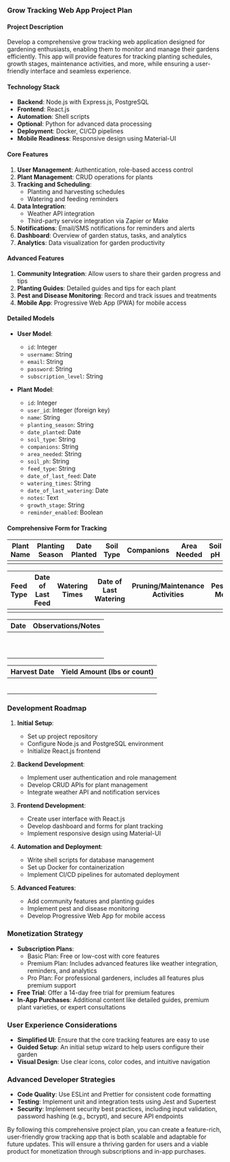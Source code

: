 ### Grow Tracking Web App Project Plan

#### Project Description
Develop a comprehensive grow tracking web application designed for gardening enthusiasts, enabling them to monitor and manage their gardens efficiently. This app will provide features for tracking planting schedules, growth stages, maintenance activities, and more, while ensuring a user-friendly interface and seamless experience.

#### Technology Stack
- **Backend**: Node.js with Express.js, PostgreSQL
- **Frontend**: React.js
- **Automation**: Shell scripts
- **Optional**: Python for advanced data processing
- **Deployment**: Docker, CI/CD pipelines
- **Mobile Readiness**: Responsive design using Material-UI

#### Core Features
1. **User Management**: Authentication, role-based access control
2. **Plant Management**: CRUD operations for plants
3. **Tracking and Scheduling**:
   - Planting and harvesting schedules
   - Watering and feeding reminders
4. **Data Integration**:
   - Weather API integration
   - Third-party service integration via Zapier or Make
5. **Notifications**: Email/SMS notifications for reminders and alerts
6. **Dashboard**: Overview of garden status, tasks, and analytics
7. **Analytics**: Data visualization for garden productivity

#### Advanced Features
1. **Community Integration**: Allow users to share their garden progress and tips
2. **Planting Guides**: Detailed guides and tips for each plant
3. **Pest and Disease Monitoring**: Record and track issues and treatments
4. **Mobile App**: Progressive Web App (PWA) for mobile access

#### Detailed Models
- **User Model**:
  - `id`: Integer
  - `username`: String
  - `email`: String
  - `password`: String
  - `subscription_level`: String

- **Plant Model**:
  - `id`: Integer
  - `user_id`: Integer (foreign key)
  - `name`: String
  - `planting_season`: String
  - `date_planted`: Date
  - `soil_type`: String
  - `companions`: String
  - `area_needed`: String
  - `soil_ph`: String
  - `feed_type`: String
  - `date_of_last_feed`: Date
  - `watering_times`: String
  - `date_of_last_watering`: Date
  - `notes`: Text
  - `growth_stage`: String
  - `reminder_enabled`: Boolean

#### Comprehensive Form for Tracking
| Plant Name        | Planting Season        | Date Planted  | Soil Type                      | Companions                               | Area Needed       | Soil pH       |
|-------------------|------------------------|---------------|--------------------------------|------------------------------------------|-------------------|---------------|
|                   |                        |               |                                |                                          |                   |               |

| Feed Type                | Date of Last Feed  | Watering Times               | Date of Last Watering  | Pruning/Maintenance Activities  | Pest/Disease Monitoring  | Growth Stage  |
|--------------------------|--------------------|------------------------------|------------------------|-------------------------------|--------------------------|---------------|
|                          |                    |                              |                        |                               |                          |               |

| Date       | Observations/Notes                                                                                          |
|------------|-------------------------------------------------------------------------------------------------------------|
|            |                                                                                                             |
|            |                                                                                                             |
|            |                                                                                                             |
|            |                                                                                                             |
|            |                                                                                                             |
|            |                                                                                                             |
|            |                                                                                                             |
|            |                                                                                                             |
|            |                                                                                                             |
|            |                                                                                                             |

| Harvest Date  | Yield Amount (lbs or count)  |
|---------------|-----------------------------|
|               |                             |
|               |                             |
|               |                             |
|               |                             |
|               |                             |
|               |                             |

### Development Roadmap
1. **Initial Setup**:
   - Set up project repository
   - Configure Node.js and PostgreSQL environment
   - Initialize React.js frontend

2. **Backend Development**:
   - Implement user authentication and role management
   - Develop CRUD APIs for plant management
   - Integrate weather API and notification services

3. **Frontend Development**:
   - Create user interface with React.js
   - Develop dashboard and forms for plant tracking
   - Implement responsive design using Material-UI

4. **Automation and Deployment**:
   - Write shell scripts for database management
   - Set up Docker for containerization
   - Implement CI/CD pipelines for automated deployment

5. **Advanced Features**:
   - Add community features and planting guides
   - Implement pest and disease monitoring
   - Develop Progressive Web App for mobile access

### Monetization Strategy
- **Subscription Plans**:
  - Basic Plan: Free or low-cost with core features
  - Premium Plan: Includes advanced features like weather integration, reminders, and analytics
  - Pro Plan: For professional gardeners, includes all features plus premium support
- **Free Trial**: Offer a 14-day free trial for premium features
- **In-App Purchases**: Additional content like detailed guides, premium plant varieties, or expert consultations

### User Experience Considerations
- **Simplified UI**: Ensure that the core tracking features are easy to use
- **Guided Setup**: An initial setup wizard to help users configure their garden
- **Visual Design**: Use clear icons, color codes, and intuitive navigation

### Advanced Developer Strategies
- **Code Quality**: Use ESLint and Prettier for consistent code formatting
- **Testing**: Implement unit and integration tests using Jest and Supertest
- **Security**: Implement security best practices, including input validation, password hashing (e.g., bcrypt), and secure API endpoints

By following this comprehensive project plan, you can create a feature-rich, user-friendly grow tracking app that is both scalable and adaptable for future updates. This will ensure a thriving garden for users and a viable product for monetization through subscriptions and in-app purchases.
